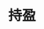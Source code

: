 ---
home: true
layout: BlogHome
icon: home
bgImage: http://cdnblog.laikesxw.top/gongqing.jpg
title: 持盈
heroText: 人到洛阳花似锦 偏我来时不逢春
heroFullScreen: true
tagline: 
projects:
  - icon: project
    name: 博客主题文档
    desc: vuepress-hope
    link: https://theme-hope.vuejs.press

  - icon: link
    name: 链接名称
    desc: 链接详细描述
    link: https://链接地址

  - icon: book
    name: 《资治通鉴》
    desc: 鉴于往事，有资于治道
    link: http://product.m.dangdang.com/product.php?pid=23287444&host=product.dangdang.com

  - icon: article
    name: 《游里工夫独造微》
    desc: 惟精惟一 允执厥中
    link: https://zslngu.feishu.cn/wiki/Tm5HwORUziuPXWkiYFQc5BIMnah?from=from_copylink

  - icon: friend
    name: 伙伴名称
    desc: 伙伴详细介绍
    link: https://你的伙伴链接

  - icon: /logo.svg
    name: 自定义项目
    desc: 自定义详细介绍
    link: https://你的自定义链接

footer: 本网站由 <image src='/youpaiyun_logo8.svg' width='70' height='70' /> <a href="https://www.upyun.com/?utm_source=lianmeng&utm_medium=referral">又拍云</a> 提供CDN加速/云存储服务
---